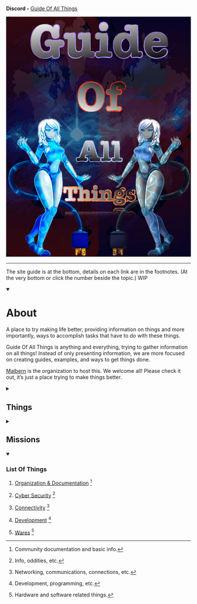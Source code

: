 **Discord -** [Guide Of All Things](https://discord.gg/HXTXRrqjuN)

![](55D8F448-CA95-4E93-AB23-23D5CB306CAB.jpeg)

***

The site guide is at the bottom, details on each link are in the footnotes. (At the very bottom or click the number beside the topic.) WIP

<details open><summary><h1>About</h1></summary>

A place to try making life better, providing information on things and more importantly, ways to accomplish tasks that have to do with these things.

Guide Of All Things is anything and everything, trying to gather information on all things! Instead of only presenting information, we are more focused on creating guides, examples, and ways to get things done.

[Malbern](https://github.com/Malbern) is the organization to host this. We welcome all! Please check it out, it’s just a place trying to make things better.
</details>

<details><summary><h2>Things</h2></summary>

**Currently…**
Python
HTML
CSS
JavaScript
Cyber Security
Networking
Electrical
Hardware
Software

</details>

<details><summary><h2>Missions</h2></summary>

Creating guides.

Figuring things out.

Creating documentation.

Organizing information.

<sub>Feel free to add your own programming languages, topics, and whatever else may not be here.</sub>

</details>

<details open><summary><h3>List Of Things</h3></summary>

1. [Organization & Documentation](/docs/Info.md) [^1]

2. [Cyber Security](/CyberSecurity/ReadMe.md) [^2]

3. [Connectivity](/Connectivity/ReadMe.md) [^3]

4. [Development](/Development/ReadMe.md) [^4]

5. [Wares](/Wares/ReadMe.md) [^5]

</details>

[^1]: Community documentation and basic info.

[^2]: Info, oddities, etc.

[^3]: Networking, communications, connections, etc.

[^4]: Development, programming, etc.

[^5]: Hardware and software related things.
